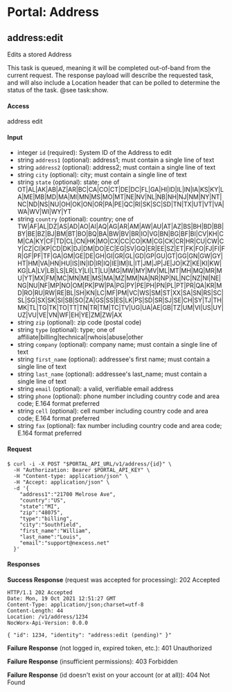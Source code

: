 # Portal: Address

## address:edit
Edits a stored Address

This task is queued, meaning it will be completed out-of-band from the current request. The response payload will describe the requested task, and will also include a Location header that can be polled to determine the status of the task. @see task:show.

#### Access
address edit

#### Input
- integer `id` (required): System ID of the Address to edit
- string `address1` (optional): address1; must contain a single line of text
- string `address2` (optional): address2; must contain a single line of text
- string `city` (optional): city; must contain a single line of text
- string `state` (optional): state; one of OT|AL|AK|AB|AZ|AR|BC|CA|CO|CT|DE|DC|FL|GA|HI|ID|IL|IN|IA|KS|KY|LA|ME|MB|MD|MA|MI|MN|MS|MO|MT|NE|NV|NL|NB|NH|NJ|NM|NY|NT|NC|ND|NS|NU|OH|OK|ON|OR|PA|PE|QC|RI|SK|SC|SD|TN|TX|UT|VT|VA|WA|WV|WI|WY|YT
- string `country` (optional): country; one of TW|AF|AL|DZ|AS|AD|AO|AI|AQ|AG|AR|AM|AW|AU|AT|AZ|BS|BH|BD|BB|BY|BE|BZ|BJ|BM|BT|BO|BQ|BA|BW|BV|BR|IO|VG|BN|BG|BF|BI|CV|KH|CM|CA|KY|CF|TD|CL|CN|HK|MO|CX|CC|CO|KM|CG|CK|CR|HR|CU|CW|CY|CZ|CI|KP|CD|DK|DJ|DM|DO|EC|EG|SV|GQ|ER|EE|SZ|ET|FK|FO|FJ|FI|FR|GF|PF|TF|GA|GM|GE|DE|GH|GI|GR|GL|GD|GP|GU|GT|GG|GN|GW|GY|HT|HM|VA|HN|HU|IS|IN|ID|IR|IQ|IE|IM|IL|IT|JM|JP|JE|JO|KZ|KE|KI|KW|KG|LA|LV|LB|LS|LR|LY|LI|LT|LU|MG|MW|MY|MV|ML|MT|MH|MQ|MR|MU|YT|MX|FM|MC|MN|ME|MS|MA|MZ|MM|NA|NR|NP|NL|NC|NZ|NI|NE|NG|NU|NF|MP|NO|OM|PK|PW|PA|PG|PY|PE|PH|PN|PL|PT|PR|QA|KR|MD|RO|RU|RW|RE|BL|SH|KN|LC|MF|PM|VC|WS|SM|ST|XX|SA|SN|RS|SC|SL|SG|SX|SK|SI|SB|SO|ZA|GS|SS|ES|LK|PS|SD|SR|SJ|SE|CH|SY|TJ|TH|MK|TL|TG|TK|TO|TT|TN|TR|TM|TC|TV|UG|UA|AE|GB|TZ|UM|VI|US|UY|UZ|VU|VE|VN|WF|EH|YE|ZM|ZW|AX
- string `zip` (optional): zip code (postal code)
- string `type` (optional): type; one of affiliate|billing|technical|rwhois|abuse|other
- string `company` (optional): company name; must contain a single line of text
- string `first_name` (optional): addressee's first name; must contain a single line of text
- string `last_name` (optional): addressee's last_name; must contain a single line of text
- string `email` (optional): a valid, verifiable email address
- string `phone` (optional): phone number including country code and area code; E.164 format preferred
- string `cell` (optional): cell number including country code and area code; E.164 format preferred
- string `fax` (optional): fax number including country code and area code; E.164 format preferred

#### Request
```
$ curl -i -X POST "$PORTAL_API_URL/v1/address/{id}" \
  -H "Authorization: Bearer $PORTAL_API_KEY" \
  -H "Content-type: application/json" \
  -H "Accept: application/json" \
  -d '{
    "address1":"21700 Melrose Ave",
    "country":"US",
    "state":"MI",
    "zip":"48075",
    "type":"billing",
    "city":"Southfield",
    "first_name":"William",
    "last_name":"Louis",
    "email":"support@nexcess.net"
  }'
```

#### Responses
**Success Response** (request was accepted for processing): 202 Accepted
```
HTTP/1.1 202 Accepted
Date: Mon, 19 Oct 2021 12:51:27 GMT
Content-Type: application/json;charset=utf-8
Content-Length: 44
Location: /v1/address/1234
NocWorx-Api-Version: 0.0.0

{ "id": 1234, "identity": "address:edit (pending)" }"
```

**Failure Response** (not logged in, expired token, etc.): 401 Unauthorized

**Failure Response** (insufficient permissions): 403 Forbidden

**Failure Response** (id doesn't exist on your account (or at all)): 404 Not Found
